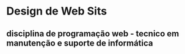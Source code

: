 # Design de Web Sits
## disciplina de programação web - tecnico em manutenção e suporte de informática 
